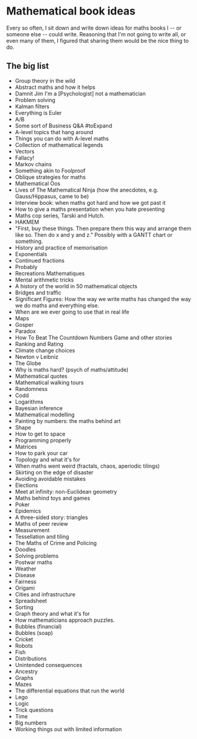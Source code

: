 # Mathematical book ideas

Every so often, I sit down and write down ideas for maths books I -- or someone else -- could write. Reasoning that I'm not going to write all, or even many of them, I figured that sharing them would be the nice thing to do.

## The big list

- Group theory in the wild
- Abstract maths and how it helps
- Damnit Jim I'm a [Psychologist] not a mathematician
- Problem solving 
- Kalman filters 
- Everything is Euler
- A/B 
- Some sort of Business Q&A  #toExpand
- A-level topics that hang around
- Things you can do with A-level maths
- Collection of mathematical legends
- Vectors
- Fallacy!
- Markov chains
- Something akin to Foolproof 
- Oblique strategies for maths
- Mathematical Oos 
- Lives of The Mathematical Ninja (how the anecdotes, e.g. Gauss/Hippasus, came to be)
- Interview book: when maths got hard and how we got past it
- How to give a maths presentation when you hate presenting 
- Maths cop series, Tarski and Hutch.
- HAKMEM
-  "First, buy these things. Then prepare them this way and arrange them like so. Then do x and y and z." Possibly with a GANTT chart or something.
- History and practice of memorisation
- Exponentials
- Continued fractions
- Probably
- Recreations Mathematiques
- Mental arithmetic tricks
- A history of the world in 50 mathematical objects
- Bridges and traffic
- Significant Figures: How the way we write maths has changed the way we do maths and everything else.
- When are we ever going to use that in real life
- Maps 
- Gosper
- Paradox
- How To Beat The Countdown Numbers Game and other stories
- Ranking and Rating 
- Climate change choices
- Newton v Leibniz
- The Globe
- Why is maths hard?  (psych of maths/attitude)
- Mathematical quotes
- Mathematical walking tours
- Randomness
- Codd 
- Logarithms
- Bayesian inference
- Mathematical modelling
- Painting by numbers: the maths behind art
- Shape
- How to get to space
- Programming properly
- Matrices
- How to park your car
- Topology and what it's for
- When maths went weird (fractals, chaos, aperiodic tilings)
- Skirting on the edge of disaster
- Avoiding avoidable mistakes
- Elections
- Meet at infinity: non-Euclidean geometry
- Maths behind toys and games
- Poker
- Epidemics
- A three-sided story: triangles
- Maths of peer review
- Measurement
- Tessellation and tiling
- The Maths of Crime and Policing
- Doodles
- Solving problems
- Postwar maths
- Weather
- Disease 
- Fairness
- Origami
- Cities and infrastructure
- Spreadsheet
- Sorting
- Graph theory and what it's for
- How mathematicians approach puzzles.
- Bubbles (financial)
- Bubbles (soap) 
- Cricket
- Robots
- Fish
- Distributions
- Unintended consequences
- Ancestry
- Graphs
- Mazes
- The differential equations that run the world
- Lego
- Logic
- Trick questions
- Time
- Big numbers
- Working things out with limited information

